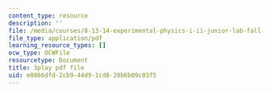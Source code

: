 ```yaml
---
content_type: resource
description: ''
file: /media/courses/8-13-14-experimental-physics-i-ii-junior-lab-fall-2016-spring-2017/e0866dfd2cb944d91cd828b6b09c03f5_3032016.pdf
file_type: application/pdf
learning_resource_types: []
ocw_type: OCWFile
resourcetype: Document
title: 3play pdf file
uid: e0866dfd-2cb9-44d9-1cd8-28b6b09c03f5
---
```

